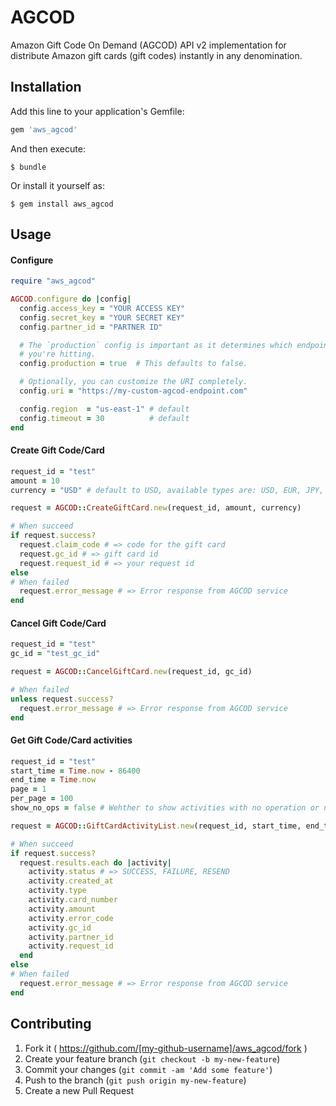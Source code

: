 # AGCOD

Amazon Gift Code On Demand (AGCOD) API v2 implementation for distribute Amazon gift cards (gift codes) instantly in any denomination.

## Installation

Add this line to your application's Gemfile:

```ruby
gem 'aws_agcod'
```

And then execute:

    $ bundle

Or install it yourself as:

    $ gem install aws_agcod

## Usage

#### Configure

```ruby
require "aws_agcod"

AGCOD.configure do |config|
  config.access_key = "YOUR ACCESS KEY"
  config.secret_key = "YOUR SECRET KEY"
  config.partner_id = "PARTNER ID"

  # The `production` config is important as it determines which endpoint
  # you're hitting.
  config.production = true  # This defaults to false.

  # Optionally, you can customize the URI completely.
  config.uri = "https://my-custom-agcod-endpoint.com"

  config.region  = "us-east-1" # default
  config.timeout = 30          # default
end
```

#### Create Gift Code/Card

```ruby
request_id = "test"
amount = 10
currency = "USD" # default to USD, available types are: USD, EUR, JPY, CNY, CAD

request = AGCOD::CreateGiftCard.new(request_id, amount, currency)

# When succeed
if request.success?
  request.claim_code # => code for the gift card
  request.gc_id # => gift card id
  request.request_id # => your request id
else
# When failed
  request.error_message # => Error response from AGCOD service
end
```

#### Cancel Gift Code/Card

```ruby
request_id = "test"
gc_id = "test_gc_id"

request = AGCOD::CancelGiftCard.new(request_id, gc_id)

# When failed
unless request.success?
  request.error_message # => Error response from AGCOD service
end
```

#### Get Gift Code/Card activities

```ruby
request_id = "test"
start_time = Time.now - 86400
end_time = Time.now
page = 1
per_page = 100
show_no_ops = false # Wehther to show activities with no operation or not

request = AGCOD::GiftCardActivityList.new(request_id, start_time, end_time, page, per_page, show_no_ops)

# When succeed
if request.success?
  request.results.each do |activity|
    activity.status # => SUCCESS, FAILURE, RESEND
    activity.created_at
    activity.type
    activity.card_number
    activity.amount
    activity.error_code
    activity.gc_id
    activity.partner_id
    activity.request_id
  end
else
# When failed
  request.error_message # => Error response from AGCOD service
end
```
## Contributing

1. Fork it ( https://github.com/[my-github-username]/aws_agcod/fork )
2. Create your feature branch (`git checkout -b my-new-feature`)
3. Commit your changes (`git commit -am 'Add some feature'`)
4. Push to the branch (`git push origin my-new-feature`)
5. Create a new Pull Request
